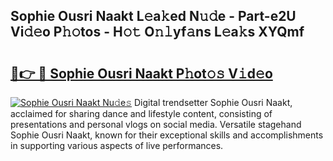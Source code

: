 ## Sophie Ousri Naakt L𝚎a𝚔ed N𝚞𝚍e - Part-e2U Vi𝚍𝚎o P𝚑𝚘tos - H𝚘𝚝 O𝚗𝚕yf𝚊ns L𝚎a𝚔s XYQmf

# <h2><a href="http://kf33c0t.oniu.top/?m=Sophie+Ousri+Naakt">🔗👉 🔴 Sophie Ousri Naakt P𝚑ot𝚘𝚜 V𝚒d𝚎o</a></h2>

[![Sophie Ousri Naakt Nu𝚍e𝚜](https://i.imgur.com/0qMVB7G.gif)](http://kf33c0t.oniu.top/?m=Sophie+Ousri+Naakt)
Digital trendsetter Sophie Ousri Naakt, acclaimed for sharing dance and lifestyle content, consisting of presentations and personal vlogs on social media. Versatile stagehand Sophie Ousri Naakt, known for their exceptional skills and accomplishments in supporting various aspects of live performances.  
